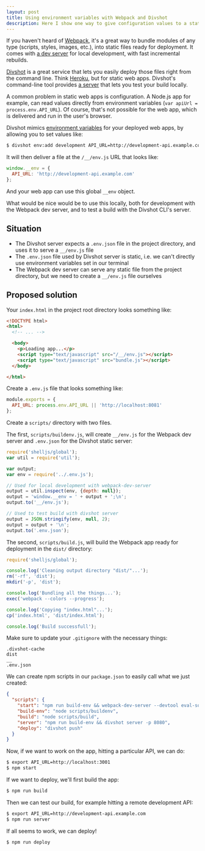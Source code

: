 ```yaml
---
layout: post
title: Using environment variables with Webpack and Divshot
description: Here I show one way to give configuration values to a static web app, using environment variables, for both the Webpack dev server (local development) and the Divshot server (test a build before deploying).
---
```


If you haven't heard of [Webpack](http://webpack.github.io/), it's a great way to bundle modules of any type (scripts, styles, images, etc.), into static files ready for deployment. It comes with [a dev server](http://webpack.github.io/docs/webpack-dev-server.html) for local development, with fast incremental rebuilds.

[Divshot](https://divshot.com/) is a great service that lets you easily deploy those files right from the command line. Think [Heroku](https://www.heroku.com/), but for static web apps. Divshot's command-line tool provides [a server](http://docs.divshot.com/guides/local-dev) that lets you test your build locally.

A common problem in static web apps is configuration. A Node.js app for example, can read values directly from environment variables (`var apiUrl = process.env.API_URL`). Of course, that's not possible for the web app, which is delivered and run in the user's browser.

Divshot mimics [environment variables](http://docs.divshot.com/guides/environment-variables) for your deployed web apps, by allowing you to set values like:

```bash
$ divshot env:add development API_URL=http://development-api.example.com
```

It will then deliver a file at the `/__/env.js` URL that looks like:

```javascript
window.__env = {
  API_URL: 'http://development-api.example.com'
};
```

And your web app can use this global `__env` object.

What would be nice would be to use this locally, both for development with the Webpack dev server, and to test a build with the Divshot CLI's server.

## Situation

- The Divshot server expects a `.env.json` file in the project directory, and uses it to serve a `__/env.js` file
- The `.env.json` file used by Divshot server is static, i.e. we can't directly use environment variables set in our terminal
- The Webpack dev server can serve any static file from the project directory, but we need to create a `__/env.js` file ourselves

## Proposed solution

Your `index.html` in the project root directory looks something like:

```html
<!DOCTYPE html>
<html>
  <!-- ... -->

  <body>
    <p>Loading app...</p>
    <script type="text/javascript" src="/__/env.js"></script>
    <script type="text/javascript" src="bundle.js"></script>
  </body>

</html>
```

Create a `.env.js` file that looks something like:

```javascript
module.exports = {
  API_URL: process.env.API_URL || 'http://localhost:8081'
};
```

Create a `scripts/` directory with two files.

The first, `scripts/buildenv.js`, will create `__/env.js` for the Webpack dev server and `.env.json` for the Divshot static server:

```javascript
require('shelljs/global');
var util = require('util');

var output;
var env = require('../.env.js');

// Used for local development with webpack-dev-server
output = util.inspect(env, {depth: null});
output = 'window.__env = ' + output + ';\n';
output.to('__/env.js');

// Used to test build with divshot server
output = JSON.stringify(env, null, 2);
output = output + '\n';
output.to('.env.json');
```

The second, `scripts/build.js`, will build the Webpack app ready for deployment in the `dist/` directory:

```javascript
require('shelljs/global');

console.log('Cleaning output directory "dist/"...');
rm('-rf', 'dist');
mkdir('-p', 'dist');

console.log('Bundling all the things...');
exec('webpack --colors --progress');

console.log('Copying "index.html"...');
cp('index.html', 'dist/index.html');

console.log('Build successfull');
```

Make sure to update your `.gitignore` with the necessary things:

```
.divshot-cache
dist
__
.env.json
```

We can create npm scripts in our `package.json` to easily call what we just created:

```json
{
  "scripts": {
    "start": "npm run build-env && webpack-dev-server --devtool eval-source-map --cache --colors --progress",
    "build-env": "node scripts/buildenv",
    "build": "node scripts/build",
    "server": "npm run build-env && divshot server -p 8080",
    "deploy": "divshot push"
  }
}
```

Now, if we want to work on the app, hitting a particular API, we can do:

```bash
$ export API_URL=http://localhost:3001
$ npm start
```

If we want to deploy, we'll first build the app:

```bash
$ npm run build
```

Then we can test our build, for example hitting a remote development API:

```bash
$ export API_URL=http://development-api.example.com
$ npm run server
```

If all seems to work, we can deploy!

```bash
$ npm run deploy
```

